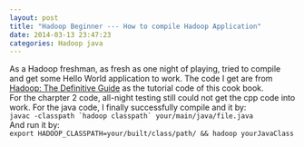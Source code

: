 ```yaml
---
layout: post
title: "Hadoop Beginner --- How to compile Hadoop Application"
date: 2014-03-13 23:47:23
categories: Hadoop java
---
```


As a Hadoop freshman, as fresh as one night of playing, tried to compile and get some Hello World application to work. The code I get are from [Hadoop: The Definitive Guide](http://hadoopbook.com/) as the tutorial code of this cook book.  
For the charpter 2 code, all-night testing still could not get the cpp code into work. For the java code, I finally successfully compile and it by:  
``javac -classpath `hadoop classpath` your/main/java/file.java``  
And run it by:  
``export HADOOP_CLASSPATH=your/built/class/path/ && hadoop yourJavaClass``

